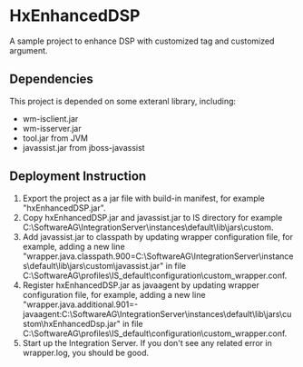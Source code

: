 # HxEnhancedDSP
A sample project to enhance DSP with customized tag and customized argument.

## Dependencies
This project is depended on some exteranl library, including:
- wm-isclient.jar
- wm-isserver.jar
- tool.jar from JVM
- javassist.jar from jboss-javassist

## Deployment Instruction
1. Export the project as a jar file with build-in manifest, for example "hxEnhancedDSP.jar".
2. Copy hxEnhancedDSP.jar and javassist.jar to IS directory for example C:\SoftwareAG\IntegrationServer\instances\default\lib\jars\custom.
3. Add javassist.jar to classpath by updating wrapper configuration file, for example, adding a new line "wrapper.java.classpath.900=C:\SoftwareAG\IntegrationServer\instances\default\lib\jars\custom\javassist.jar" in file C:\SoftwareAG\profiles\IS_default\configuration\custom_wrapper.conf.
4. Register hxEnhancedDSP.jar as javaagent by updating wrapper configuration file, for example, adding a new line "wrapper.java.additional.901=-javaagent:C:\SoftwareAG\IntegrationServer\instances\default\lib\jars\custom\hxEnhancedDsp.jar" in file C:\SoftwareAG\profiles\IS_default\configuration\custom_wrapper.conf.
5. Start up the Integration Server. If you don't see any related error in wrapper.log, you should be good.
